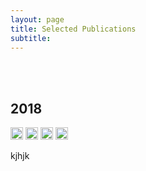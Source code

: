 ```yaml
---
layout: page
title: Selected Publications
subtitle: 
---
```

<br/>
<br/>

## 2018

<img src="../img/journal-article.png" height="20px">

<img src="../img/workshop-paper.png" height="20px">

<img src="../img/journal-artical.png" height="20px">

<img src="../img/book-chapter.png" height="20px">











































kjhjk
